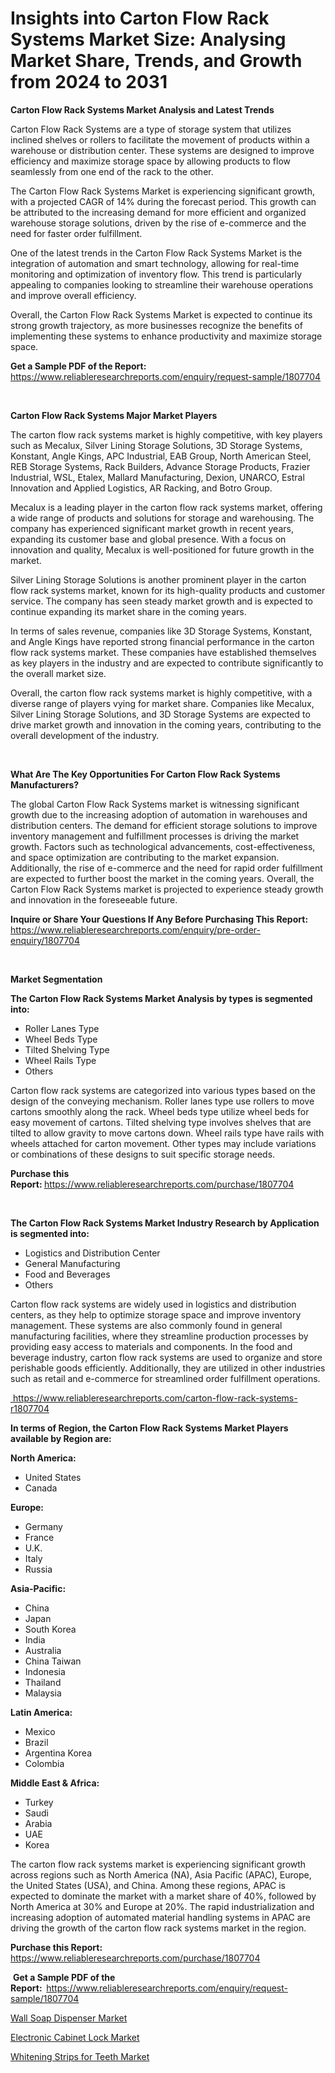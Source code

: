 <p><h1>Insights into Carton Flow Rack Systems Market Size: Analysing Market Share, Trends, and Growth from 2024 to 2031</h1></p><p><strong>Carton Flow Rack Systems Market Analysis and Latest Trends</strong></p>
<p><p>Carton Flow Rack Systems are a type of storage system that utilizes inclined shelves or rollers to facilitate the movement of products within a warehouse or distribution center. These systems are designed to improve efficiency and maximize storage space by allowing products to flow seamlessly from one end of the rack to the other.</p><p>The Carton Flow Rack Systems Market is experiencing significant growth, with a projected CAGR of 14% during the forecast period. This growth can be attributed to the increasing demand for more efficient and organized warehouse storage solutions, driven by the rise of e-commerce and the need for faster order fulfillment.</p><p>One of the latest trends in the Carton Flow Rack Systems Market is the integration of automation and smart technology, allowing for real-time monitoring and optimization of inventory flow. This trend is particularly appealing to companies looking to streamline their warehouse operations and improve overall efficiency.</p><p>Overall, the Carton Flow Rack Systems Market is expected to continue its strong growth trajectory, as more businesses recognize the benefits of implementing these systems to enhance productivity and maximize storage space.</p></p>
<p><strong>Get a Sample PDF of the Report:&nbsp;</strong> <a href="https://www.reliableresearchreports.com/enquiry/request-sample/1807704">https://www.reliableresearchreports.com/enquiry/request-sample/1807704</a></p>
<p>&nbsp;</p>
<p><strong>Carton Flow Rack Systems Major Market Players</strong></p>
<p><p>The carton flow rack systems market is highly competitive, with key players such as Mecalux, Silver Lining Storage Solutions, 3D Storage Systems, Konstant, Angle Kings, APC Industrial, EAB Group, North American Steel, REB Storage Systems, Rack Builders, Advance Storage Products, Frazier Industrial, WSL, Etalex, Mallard Manufacturing, Dexion, UNARCO, Estral Innovation and Applied Logistics, AR Racking, and Botro Group.</p><p>Mecalux is a leading player in the carton flow rack systems market, offering a wide range of products and solutions for storage and warehousing. The company has experienced significant market growth in recent years, expanding its customer base and global presence. With a focus on innovation and quality, Mecalux is well-positioned for future growth in the market.</p><p>Silver Lining Storage Solutions is another prominent player in the carton flow rack systems market, known for its high-quality products and customer service. The company has seen steady market growth and is expected to continue expanding its market share in the coming years.</p><p>In terms of sales revenue, companies like 3D Storage Systems, Konstant, and Angle Kings have reported strong financial performance in the carton flow rack systems market. These companies have established themselves as key players in the industry and are expected to contribute significantly to the overall market size.</p><p>Overall, the carton flow rack systems market is highly competitive, with a diverse range of players vying for market share. Companies like Mecalux, Silver Lining Storage Solutions, and 3D Storage Systems are expected to drive market growth and innovation in the coming years, contributing to the overall development of the industry.</p></p>
<p>&nbsp;</p>
<p><strong>What Are The Key Opportunities For Carton Flow Rack Systems Manufacturers?</strong></p>
<p><p>The global Carton Flow Rack Systems market is witnessing significant growth due to the increasing adoption of automation in warehouses and distribution centers. The demand for efficient storage solutions to improve inventory management and fulfillment processes is driving the market growth. Factors such as technological advancements, cost-effectiveness, and space optimization are contributing to the market expansion. Additionally, the rise of e-commerce and the need for rapid order fulfillment are expected to further boost the market in the coming years. Overall, the Carton Flow Rack Systems market is projected to experience steady growth and innovation in the foreseeable future.</p></p>
<p><strong>Inquire or Share Your Questions If Any Before Purchasing This Report:</strong> <a href="https://www.reliableresearchreports.com/enquiry/pre-order-enquiry/1807704">https://www.reliableresearchreports.com/enquiry/pre-order-enquiry/1807704</a></p>
<p>&nbsp;</p>
<p><strong>Market Segmentation</strong></p>
<p><strong>The Carton Flow Rack Systems Market Analysis by types is segmented into:</strong></p>
<p><ul><li>Roller Lanes Type</li><li>Wheel Beds Type</li><li>Tilted Shelving Type</li><li>Wheel Rails Type</li><li>Others</li></ul></p>
<p><p>Carton flow rack systems are categorized into various types based on the design of the conveying mechanism. Roller lanes type use rollers to move cartons smoothly along the rack. Wheel beds type utilize wheel beds for easy movement of cartons. Tilted shelving type involves shelves that are tilted to allow gravity to move cartons down. Wheel rails type have rails with wheels attached for carton movement. Other types may include variations or combinations of these designs to suit specific storage needs.</p></p>
<p><strong>Purchase this Report:&nbsp;</strong><a href="https://www.reliableresearchreports.com/purchase/1807704">https://www.reliableresearchreports.com/purchase/1807704</a></p>
<p>&nbsp;</p>
<p><strong>The Carton Flow Rack Systems Market Industry Research by Application is segmented into:</strong></p>
<p><ul><li>Logistics and Distribution Center</li><li>General Manufacturing</li><li>Food and Beverages</li><li>Others</li></ul></p>
<p><p>Carton flow rack systems are widely used in logistics and distribution centers, as they help to optimize storage space and improve inventory management. These systems are also commonly found in general manufacturing facilities, where they streamline production processes by providing easy access to materials and components. In the food and beverage industry, carton flow rack systems are used to organize and store perishable goods efficiently. Additionally, they are utilized in other industries such as retail and e-commerce for streamlined order fulfillment operations.</p></p>
<p><a href="https://www.reliableresearchreports.com/carton-flow-rack-systems-r1807704">&nbsp;https://www.reliableresearchreports.com/carton-flow-rack-systems-r1807704</a></p>
<p><strong>In terms of Region, the Carton Flow Rack Systems Market Players available by Region are:</strong></p>
<p>
    <p> <strong> North America: </strong>
        <ul>
            <li>United States</li>
            <li>Canada</li>
        </ul>
        </p> 
    <p> <strong> Europe: </strong>
        <ul>
            <li>Germany</li>
            <li>France</li>
            <li>U.K.</li>
            <li>Italy</li>
            <li>Russia</li>
        </ul>
        </p> 
    <p> <strong> Asia-Pacific: </strong>
        <ul>
            <li>China</li>
            <li>Japan</li>
            <li>South Korea</li>
            <li>India</li>
            <li>Australia</li>
            <li>China Taiwan</li>
            <li>Indonesia</li>
            <li>Thailand</li>
            <li>Malaysia</li>
        </ul>
        </p> 
    <p> <strong> Latin America: </strong>
        <ul>
            <li>Mexico</li>
            <li>Brazil</li>
            <li>Argentina Korea</li>
            <li>Colombia</li>
        </ul>
        </p> 
    <p> <strong> Middle East & Africa: </strong>
        <ul>
            <li>Turkey</li>
            <li>Saudi</li>
            <li>Arabia</li>
            <li>UAE</li>
            <li>Korea</li>
        </ul>
    </p>
    </p>
<p><p>The carton flow rack systems market is experiencing significant growth across regions such as North America (NA), Asia Pacific (APAC), Europe, the United States (USA), and China. Among these regions, APAC is expected to dominate the market with a market share of 40%, followed by North America at 30% and Europe at 20%. The rapid industrialization and increasing adoption of automated material handling systems in APAC are driving the growth of the carton flow rack systems market in the region.</p></p>
<p><strong>Purchase this Report: </strong><a href="https://www.reliableresearchreports.com/purchase/1807704">https://www.reliableresearchreports.com/purchase/1807704</a></p>
<p>&nbsp;<strong>Get a Sample PDF of the Report:&nbsp;&nbsp;</strong><a href="https://www.reliableresearchreports.com/enquiry/request-sample/1807704">https://www.reliableresearchreports.com/enquiry/request-sample/1807704</a></p>
<p><strong></strong></p>
<p><p><a href="https://www.linkedin.com/pulse/analyzing-wall-soap-dispenser-market-global-industry-perspective-kskjc?trackingId=bM55cdV8cLO7EFIoGR4dGA%3D%3D">Wall Soap Dispenser Market</a></p><p><a href="https://www.linkedin.com/pulse/decoding-electronic-cabinet-lock-market-metrics-share-trends-1kqac?trackingId=AqH%2Fruio2e5001C0xX3CLA%3D%3D">Electronic Cabinet Lock Market</a></p><p><a href="https://www.linkedin.com/pulse/whitening-strips-teeth-market-competitive-analysis-trends-yanbf?trackingId=dA9Qx9F5DHDqINgQ%2FtlKaA%3D%3D">Whitening Strips for Teeth Market</a></p></p>